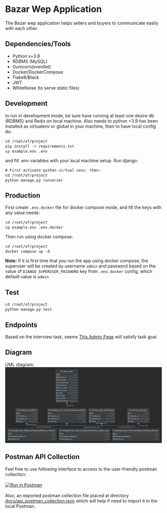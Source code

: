 # Bazar Wep Application
The Bazar wep application helps sellers and buyers to communicate easily with each other.

## Dependencies/Tools
- Python v+3.9
- RDBMS (MySQL)
- Gunicorn(eventlet)
- Docker/DockerCompose
- Flake8/Black
- JWT
- WhiteNoise (to serve static files)

## Development
to run in development mode, be sure have running at least one desire db (RDBMS) and Redis on local machine. 
Also needs to python +3.9 has been installed as virtualenv or global in your machine, then to have
local config do:
```shell
cd /root/of/project
pip install -r requirements.txt
cp example.env .env
```
and fill .env variables with your local machine setup.
Run django:
```shell
# First activate python virtual venv. then:
cd /root/of/project
python manage.py runserver
```
## Production
First create `.env.docker` file for docker compose mode, and fill the keys with any value needs:
```shell
cd /root/of/project
cp example.env .env.docker
```
Then run using docker compose:
```shell
cd /root/of/project
docker compose up -d
```
**Note:** If it is first time that you run the app using docker compose, the superuser will be created by username `admin` and password based 
on the value of `DJANGO_SUPERUSER_PASSWORD` key from  `.env.docker` config, which default value is `admin`
## Test
```shell
cd /root/of/project
python manage.py test
```

## Endpoints
Based on the interview task, seems [This Admin Page](http://0.0.0.0:8000/admin/background_field/backgroundfield/add/) will satisfy task goal.
## Diagram
UML diagram:<br>
![UML diagram](docs/uml.png)

## Postman API Collection
Feel free to use following interface to access to the user-friendly postman collection:<br><br>
[![Run in Postman](https://run.pstmn.io/button.svg)](https://app.getpostman.com/run-collection/17643684-9a44d48a-041c-4c2e-92de-a57b53df2d25?action=collection%2Ffork&collection-url=entityId%3D17643684-9a44d48a-041c-4c2e-92de-a57b53df2d25%26entityType%3Dcollection%26workspaceId%3D0f518bae-3f41-45db-9e9c-b1df131718b5)
<br><br>Also, an exported postman collection file placed at directory [docs/api_postman_collection.json](docs/api_postman_collection.json) which will help if need to import it in the local Postman.
